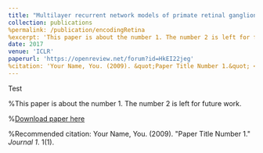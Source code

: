 ```yaml
---
title: "Multilayer recurrent network models of primate retinal ganglion cell responses"
collection: publications
%permalink: /publication/encodingRetina
%excerpt: 'This paper is about the number 1. The number 2 is left for future work.'
date: 2017
venue: 'ICLR'
paperurl: 'https://openreview.net/forum?id=HkEI22jeg'
%citation: 'Your Name, You. (2009). &quot;Paper Title Number 1.&quot; <i>Journal 1</i>. 1(1).'
---
```


Test 

%This paper is about the number 1. The number 2 is left for future work.

%[Download paper here](http://academicpages.github.io/files/paper1.pdf)

%Recommended citation: Your Name, You. (2009). "Paper Title Number 1." <i>Journal 1</i>. 1(1).
